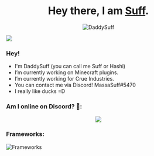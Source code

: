<!-- TITLE -->
<h1 align="center">Hey there, I am <a href="namemc.com/DaddySuff.1" target="_blank">Suff</a>.</h1>

<!-- BUTTONS -->
<p align="center">
    <img src="https://komarev.com/ghpvc/?username=Adriichu&label=Profile%20views&style=for-the-badge" alt="DaddySuff" />
</p>

<!-- BANNER -->
<img src="https://media.discordapp.net/attachments/887001245120860170/1007085478878642207/image_1.png">

<!-- -----ABOUT ME----- -->
### Hey!

<!-- COOL FACTS -->
<ul>
  <li> I'm DaddySuff (you can call me Suff or Hashi)</li>
  <li> I’m currently working on Minecraft plugins.</li>
  <li> I’m currently working for Crue Industries.</li>
  <li> You can contact me via Discord! MassaSuff#5470</li>
  <li> I really like ducks =D</li>
</ul>


<!-- SOCIALS -->
### Am I online on Discord? 🤔:

<div align="center"> 
    <img src="https://lanyard.cnrad.dev/api/984842390986690590?animated=true">
</div>

<!-- Frameworks -->
### Frameworks:
![Frameworks](https://skillicons.dev/icons?i=html,css,nodejs) <br> <br>

